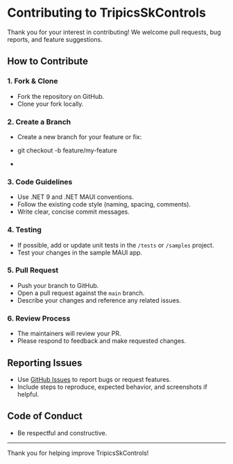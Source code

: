 # Contributing to TripicsSkControls

Thank you for your interest in contributing! We welcome pull requests, bug reports, and feature suggestions.

## How to Contribute

### 1. Fork & Clone

- Fork the repository on GitHub.
- Clone your fork locally.

### 2. Create a Branch

- Create a new branch for your feature or fix:
- git checkout -b feature/my-feature

- 
### 3. Code Guidelines

- Use .NET 9 and .NET MAUI conventions.
- Follow the existing code style (naming, spacing, comments).
- Write clear, concise commit messages.

### 4. Testing

- If possible, add or update unit tests in the `/tests` or `/samples` project.
- Test your changes in the sample MAUI app.

### 5. Pull Request

- Push your branch to GitHub.
- Open a pull request against the `main` branch.
- Describe your changes and reference any related issues.

### 6. Review Process

- The maintainers will review your PR.
- Please respond to feedback and make requested changes.

## Reporting Issues

- Use [GitHub Issues](../../issues) to report bugs or request features.
- Include steps to reproduce, expected behavior, and screenshots if helpful.

## Code of Conduct

- Be respectful and constructive.


---

Thank you for helping improve TripicsSkControls!
